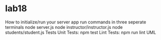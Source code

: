 # lab18
How to initialize/run your server app
run commands in three seperate terminals
node server.js
node instructor/instructor.js
node students/student.js
Tests
Unit Tests: npm test
Lint Tests: npm run lint
UML
![]()